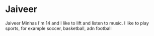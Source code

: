 # Jaiveer
Jaiveer Minhas
I'm 14 and I like to lift and listen to music.
I like to play sports, for example soccer, basketball, adn football
